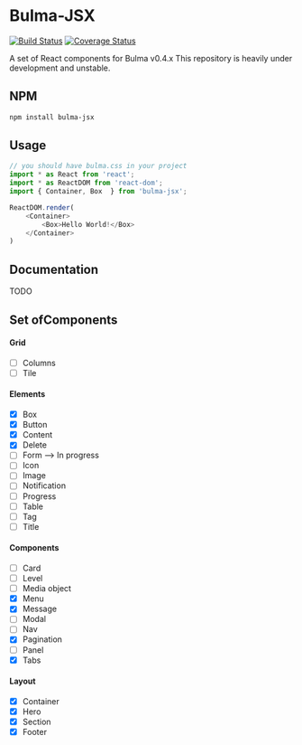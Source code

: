 Bulma-JSX
==================================

[![Build Status](https://travis-ci.org/AlgusDark/bulma-jsx.svg?branch=master)](https://travis-ci.org/AlgusDark/bulma-jsx)
[![Coverage Status](https://coveralls.io/repos/github/AlgusDark/bulma-jsx/badge.svg?branch=master)](https://coveralls.io/github/AlgusDark/bulma-jsx?branch=master)

A set of React components for Bulma v0.4.x
This repository is heavily under development and unstable.

## NPM

```sh
npm install bulma-jsx
```

## Usage
```javascript
// you should have bulma.css in your project
import * as React from 'react';
import * as ReactDOM from 'react-dom';
import { Container, Box  } from 'bulma-jsx';

ReactDOM.render(
    <Container>
        <Box>Hello World!</Box>
    </Container>
)
```
## Documentation
TODO

## Set ofComponents

#### Grid

- [ ] Columns
- [ ] Tile

#### Elements

- [x] Box
- [x] Button
- [x] Content
- [x] Delete
- [ ] Form --> In progress
- [ ] Icon
- [ ] Image
- [ ] Notification
- [ ] Progress 
- [ ] Table
- [ ] Tag
- [ ] Title

#### Components

- [ ] Card
- [ ] Level
- [ ] Media object
- [x] Menu
- [x] Message
- [ ] Modal
- [ ] Nav
- [x] Pagination
- [ ] Panel
- [x] Tabs

#### Layout

- [x] Container
- [x] Hero
- [x] Section
- [x] Footer
